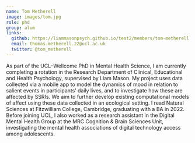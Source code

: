 ```yaml
---
name: Tom Metherell
image: images/tom.jpg
role: phd
group: alum
links:
  github: https://liammasonpsych.github.io/test2/members/tom-metherell.html
  email: thomas.metherell.22@ucl.ac.uk
  twitter: @tom_metherell
---
```


As part of the UCL–Wellcome PhD in Mental Health Science, I am currently completing a rotation in the Research Department of
Clinical, Educational and Health Psychology, supervised by Liam Mason. My project uses data collected via a mobile app to model
the dynamics of mood in relation to salient events in participants’ daily lives, and to investigate how these are affected by 
SSRIs. We aim to further develop existing computational models of affect using these data collected in an ecological setting.
I read Natural Sciences at Fitzwilliam College, Cambridge, graduating with a BA in 2022. Before joining UCL, I also worked as a 
research assistant in the Digital Mental Health Group at the MRC Cognition & Brain Sciences Unit, investigating the mental health 
associations of digital technology access among adolescents.
